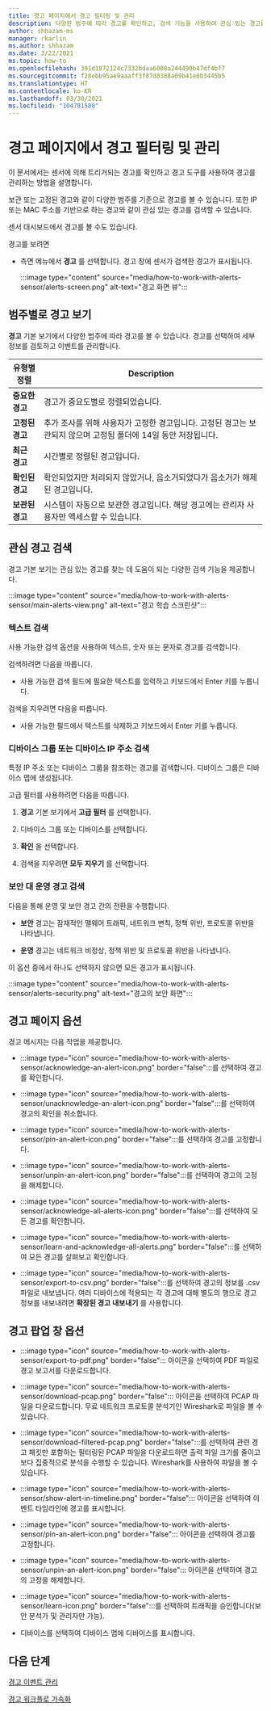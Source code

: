 ```yaml
---
title: 경고 페이지에서 경고 필터링 및 관리
description: 다양한 범주에 따라 경고를 확인하고, 검색 기능을 사용하여 관심 있는 경고를 쉽게 찾을 수 있습니다.
author: shhazam-ms
manager: rkarlin
ms.author: shhazam
ms.date: 3/22/2021
ms.topic: how-to
ms.openlocfilehash: 391d1872124c7332bdaa6008a244490b47df4bf7
ms.sourcegitcommit: f28ebb95ae9aaaff3f87d8388a09b41e0b3445b5
ms.translationtype: HT
ms.contentlocale: ko-KR
ms.lasthandoff: 03/30/2021
ms.locfileid: "104781588"
---
```

# <a name="filter-and-manage-alerts-from-the-alerts-page"></a>경고 페이지에서 경고 필터링 및 관리 

이 문서에서는 센서에 의해 트리거되는 경고를 확인하고 경고 도구를 사용하여 경고를 관리하는 방법을 설명합니다.

보관 또는 고정된 경고와 같이 다양한 범주를 기준으로 경고를 볼 수 있습니다. 또한 IP 또는 MAC 주소를 기반으로 하는 경고와 같이 관심 있는 경고를 검색할 수 있습니다.  

센서 대시보드에서 경고를 볼 수도 있습니다.

경고를 보려면

- 측면 메뉴에서 **경고** 를 선택합니다. 경고 창에 센서가 검색한 경고가 표시됩니다.

  :::image type="content" source="media/how-to-work-with-alerts-sensor/alerts-screen.png" alt-text="경고 화면 뷰":::

## <a name="view-alerts-by-category"></a>범주별로 경고 보기

**경고** 기본 보기에서 다양한 범주에 따라 경고를 볼 수 있습니다. 경고를 선택하여 세부 정보를 검토하고 이벤트를 관리합니다.

| 유형별 정렬 | Description |
|--|--|
| **중요한 경고** | 경고가 중요도별로 정렬되었습니다. |
| **고정된 경고** | 추가 조사를 위해 사용자가 고정한 경고입니다. 고정된 경고는 보관되지 않으며 고정됨 폴더에 14일 동안 저장됩니다. |
| **최근 경고** | 시간별로 정렬된 경고입니다. |
| **확인된 경고** | 확인되었지만 처리되지 않았거나, 음소거되었다가 음소거가 해제된 경고입니다. |
| **보관된 경고** | 시스템이 자동으로 보관한 경고입니다. 해당 경고에는 관리자 사용자만 액세스할 수 있습니다. |

## <a name="search-for-alerts-of-interest"></a>관심 경고 검색

경고 기본 보기는 관심 있는 경고를 찾는 데 도움이 되는 다양한 검색 기능을 제공합니다.

:::image type="content" source="media/how-to-work-with-alerts-sensor/main-alerts-view.png" alt-text="경고 학습 스크린샷":::

### <a name="text-search"></a>텍스트 검색

사용 가능한 검색 옵션을 사용하여 텍스트, 숫자 또는 문자로 경고를 검색합니다.

검색하려면 다음을 따릅니다.

- 사용 가능한 검색 필드에 필요한 텍스트를 입력하고 키보드에서 Enter 키를 누릅니다.

검색을 지우려면 다음을 따릅니다.

- 사용 가능한 필드에서 텍스트를 삭제하고 키보드에서 Enter 키를 누릅니다.

### <a name="device-group-or-device-ip-address-search"></a>디바이스 그룹 또는 디바이스 IP 주소 검색

특정 IP 주소 또는 디바이스 그룹을 참조하는 경고를 검색합니다. 디바이스 그룹은 디바이스 맵에 생성됩니다.

고급 필터를 사용하려면 다음을 따릅니다.

1. **경고** 기본 보기에서 **고급 필터** 를 선택합니다.

2. 디바이스 그룹 또는 디바이스를 선택합니다.

3. **확인** 을 선택합니다.

4. 검색을 지우려면 **모두 지우기** 를 선택합니다.

### <a name="security-versus-operational-alert-search"></a>보안 대 운영 경고 검색

다음을 통해 운영 및 보안 경고 간의 전환을 수행합니다.

- **보안** 경고는 잠재적인 맬웨어 트래픽, 네트워크 변칙, 정책 위반, 프로토콜 위반을 나타냅니다.

- **운영** 경고는 네트워크 비정상, 정책 위반 및 프로토콜 위반을 나타냅니다.

이 옵션 중에서 하나도 선택하지 않으면 모든 경고가 표시됩니다.

:::image type="content" source="media/how-to-work-with-alerts-sensor/alerts-security.png" alt-text="경고의 보안 화면":::

## <a name="alert-page-options"></a>경고 페이지 옵션

경고 메시지는 다음 작업을 제공합니다.

- :::image type="icon" source="media/how-to-work-with-alerts-sensor/acknowledge-an-alert-icon.png" border="false":::를 선택하여 경고를 확인합니다.

- :::image type="icon" source="media/how-to-work-with-alerts-sensor/unacknowledge-an-alert-icon.png" border="false":::를 선택하여 경고의 확인을 취소합니다.

- :::image type="icon" source="media/how-to-work-with-alerts-sensor/pin-an-alert-icon.png" border="false":::를 선택하여 경고를 고정합니다.

- :::image type="icon" source="media/how-to-work-with-alerts-sensor/unpin-an-alert-icon.png" border="false":::를 선택하여 경고의 고정을 해제합니다.

- :::image type="icon" source="media/how-to-work-with-alerts-sensor/acknowledge-all-alerts-icon.png" border="false":::를 선택하여 모든 경고를 확인합니다.

- :::image type="icon" source="media/how-to-work-with-alerts-sensor/learn-and-acknowledge-all-alerts.png" border="false":::를 선택하여 모든 경고를 살펴보고 확인합니다.

- :::image type="icon" source="media/how-to-work-with-alerts-sensor/export-to-csv.png" border="false":::를 선택하여 경고의 정보를 .csv 파일로 내보냅니다. 여러 디바이스에 적용되는 각 경고에 대해 별도의 행으로 경고 정보를 내보내려면 **확장된 경고 내보내기** 를 사용합니다.

## <a name="alert-pop-up-window-options"></a>경고 팝업 창 옵션

- :::image type="icon" source="media/how-to-work-with-alerts-sensor/export-to-pdf.png" border="false"::: 아이콘을 선택하여 PDF 파일로 경고 보고서를 다운로드합니다.

- :::image type="icon" source="media/how-to-work-with-alerts-sensor/download-pcap.png" border="false"::: 아이콘을 선택하여 PCAP 파일을 다운로드합니다. 무료 네트워크 프로토콜 분석기인 Wireshark로 파일을 볼 수 있습니다.

- :::image type="icon" source="media/how-to-work-with-alerts-sensor/download-filtered-pcap.png" border="false":::를 선택하여 관련 경고 패킷만 포함하는 필터링된 PCAP 파일을 다운로드하면 출력 파일 크기를 줄이고 보다 집중적으로 분석을 수행할 수 있습니다. Wireshark를 사용하여 파일을 볼 수 있습니다.

- :::image type="icon" source="media/how-to-work-with-alerts-sensor/show-alert-in-timeline.png" border="false"::: 아이콘을 선택하여 이벤트 타임라인에 경고를 표시합니다.

- :::image type="icon" source="media/how-to-work-with-alerts-sensor/pin-an-alert-icon.png" border="false"::: 아이콘을 선택하여 경고를 고정합니다.

- :::image type="icon" source="media/how-to-work-with-alerts-sensor/unpin-an-alert-icon.png" border="false"::: 아이콘을 선택하여 경고의 고정을 해제합니다.

- :::image type="icon" source="media/how-to-work-with-alerts-sensor/learn-icon.png" border="false":::를 선택하여 트래픽을 승인합니다(보안 분석가 및 관리자만 가능).

- 디바이스를 선택하여 디바이스 맵에 디바이스를 표시합니다.

## <a name="next-steps"></a>다음 단계

[경고 이벤트 관리](how-to-manage-the-alert-event.md)

[경고 워크플로 가속화](how-to-accelerate-alert-incident-response.md)
